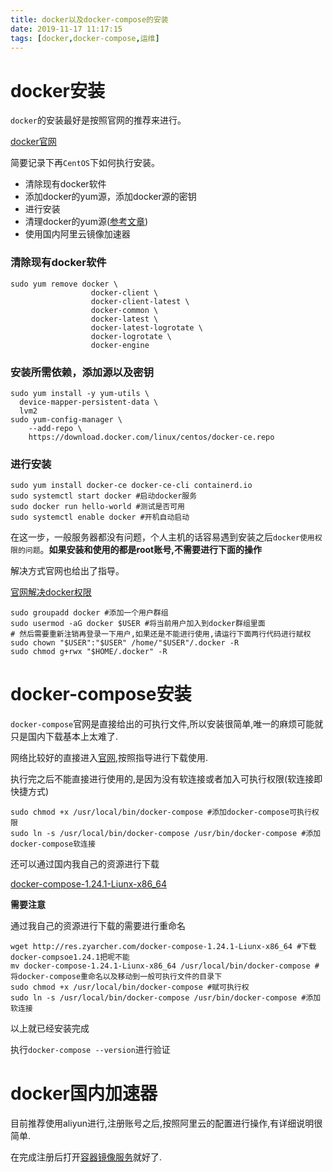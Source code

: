 ```yaml
---
title: docker以及docker-compose的安装
date: 2019-11-17 11:17:15
tags: [docker,docker-compose,运维]
---
```


# docker安装

`docker`的安装最好是按照官网的推荐来进行。

[docker官网]( https://docs.docker.com/ )

简要记录下再`CentOS`下如何执行安装。

* 清除现有docker软件
* 添加docker的yum源，添加docker源的密钥
* 进行安装
* 清理docker的yum源([参考文章]( [https://zyarcher.com/2019/11/09/%E6%B8%85%E9%99%A4CentOS%E7%9A%84%E5%A4%9A%E4%BD%99elrepo/](https://zyarcher.com/2019/11/09/清除CentOS的多余elrepo/) ))
* 使用国内阿里云镜像加速器

### 清除现有docker软件

```shell
sudo yum remove docker \
                  docker-client \
                  docker-client-latest \
                  docker-common \
                  docker-latest \
                  docker-latest-logrotate \
                  docker-logrotate \
                  docker-engine
```

### 安装所需依赖，添加源以及密钥

```shell
sudo yum install -y yum-utils \
  device-mapper-persistent-data \
  lvm2
sudo yum-config-manager \
    --add-repo \
    https://download.docker.com/linux/centos/docker-ce.repo
```

### 进行安装

```shell
sudo yum install docker-ce docker-ce-cli containerd.io
sudo systemctl start docker #启动docker服务
sudo docker run hello-world #测试是否可用
sudo systemctl enable docker #开机自动启动
```

在这一步，一般服务器都没有问题，个人主机的话容易遇到安装之后`docker使用权限的问题`。**如果安装和使用的都是root账号,不需要进行下面的操作**

解决方式官网也给出了指导。

[官网解决docker权限]( https://docs.docker.com/install/linux/linux-postinstall/ )

```shell
sudo groupadd docker #添加一个用户群组
sudo usermod -aG docker $USER #将当前用户加入到docker群组里面
# 然后需要重新注销再登录一下用户,如果还是不能进行使用,请运行下面两行代码进行赋权
sudo chown "$USER":"$USER" /home/"$USER"/.docker -R 
sudo chmod g+rwx "$HOME/.docker" -R 
```

# docker-compose安装

`docker-compose`官网是直接给出的可执行文件,所以安装很简单,唯一的麻烦可能就只是国内下载基本上太难了.

网络比较好的直接进入[官网]( https://docs.docker.com/compose/install/#install-compose ),按照指导进行下载使用.

执行完之后不能直接进行使用的,是因为没有软连接或者加入可执行权限(软连接即快捷方式)

```shell
sudo chmod +x /usr/local/bin/docker-compose #添加docker-compose可执行权限
sudo ln -s /usr/local/bin/docker-compose /usr/bin/docker-compose #添加docker-compose软连接
```



还可以通过国内我自己的资源进行下载

[docker-compose-1.24.1-Liunx-x86_64](http://res.zyarcher.com/docker-compose-1.24.1-Liunx-x86_64)

**需要注意**

通过我自己的资源进行下载的需要进行重命名

```shell
wget http://res.zyarcher.com/docker-compose-1.24.1-Liunx-x86_64 #下载docker-compsoe1.24.1把呢不能
mv docker-compose-1.24.1-Liunx-x86_64 /usr/local/bin/docker-compose #将docker-compose重命名以及移动到一般可执行文件的目录下
sudo chmod +x /usr/local/bin/docker-compose #赋可执行权
sudo ln -s /usr/local/bin/docker-compose /usr/bin/docker-compose #添加软连接
```

以上就已经安装完成

执行`docker-compose --version`进行验证

# docker国内加速器

目前推荐使用aliyun进行,注册账号之后,按照阿里云的配置进行操作,有详细说明很简单.

在完成注册后打开[容器镜像服务]( https://cr.console.aliyun.com/cn-hangzhou/instances/mirrors )就好了.

